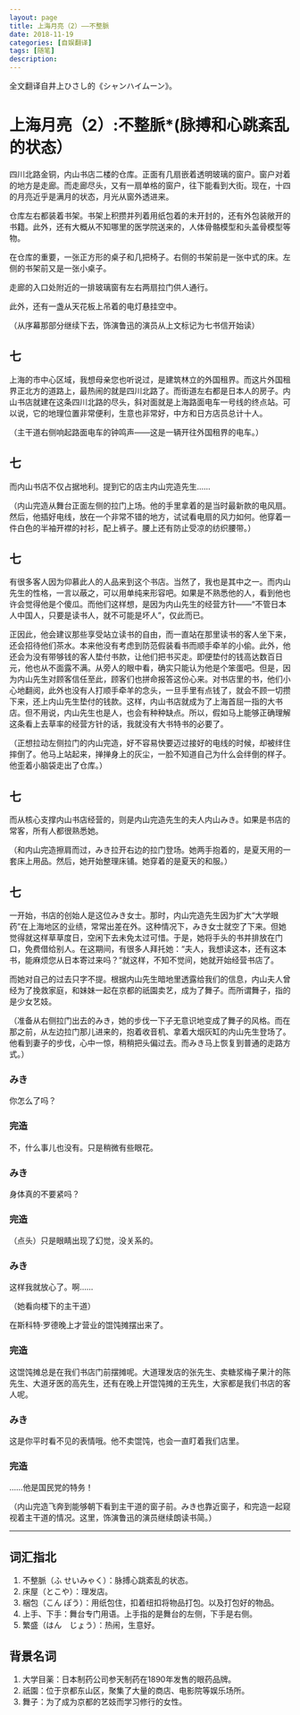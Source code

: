 ```yaml
---
layout: page
title: 上海月亮（2）——不整脈
date: 2018-11-19
categories: [自娱翻译]
tags: [随笔]
description: 
---
```


全文翻译自井上ひさし的《シャンハイムーン》。

# 上海月亮（2）:不整脈*(脉搏和心跳紊乱的状态）

四川北路金铜，内山书店二楼的仓库。正面有几扇嵌着透明玻璃的窗户。窗户对着的地方是走廊。而走廊尽头，又有一扇单格的窗户，往下能看到大街。现在，十四的月亮近乎是满月的状态，月光从窗外透进来。

仓库左右都装着书架。书架上积攒并列着用纸包着的未开封的，还有外包装敞开的书籍。此外，还有大概从不知哪里的医学院送来的，人体骨骼模型和头盖骨模型等物。

在仓库的重要，一张正方形的桌子和几把椅子。右侧的书架前是一张中式的床。左侧的书架前又是一张小桌子。

走廊的入口处附近的一排玻璃窗有左右两扇拉门供人通行。

此外，还有一盏从天花板上吊着的电灯悬挂空中。

（从序幕那部分继续下去，饰演鲁迅的演员从上文标记为七书信开始读）

## 七

上海的市中心区域，我想母亲您也听说过，是建筑林立的外国租界。而这片外国租界正北方的道路上，最热闹的就是四川北路了。而街道左右都是日本人的房子。内山书店就建在这条四川北路的尽头，斜对面就是上海路面电车一号线的终点站。可以说，它的地理位置非常便利，生意也非常好，中方和日方店员总计十人。

（主干道右侧响起路面电车的钟鸣声——这是一辆开往外国租界的电车。）

## 七

而内山书店不仅占据地利。提到它的店主内山完造先生……

（内山完造从舞台正面左侧的拉门上场。他的手里拿着的是当时最新款的电风扇。然后，他插好电线，放在一个非常不错的地方，试试看电扇的风力如何。他穿着一件白色的半袖开襟的衬衫，配上裤子。腰上还有防止受凉的纺织腰带。）

## 七

有很多客人因为仰慕此人的人品来到这个书店。当然了，我也是其中之一。而内山先生的性格，一言以蔽之，可以用单纯来形容吧。如果是不熟悉他的人，看到他也许会觉得他是个傻瓜。而他们这样想，是因为内山先生的经营方针——“不管日本人中国人，只要是读书人，就不可能是坏人”，仅此而已。

正因此，他会建议那些享受站立读书的自由，而一直站在那里读书的客人坐下来，还会招待他们茶水。本来他没有考虑到防范假装看书而顺手牵羊的小偷。此外，他还会为没有带够钱的客人垫付书款，让他们把书买走。即便垫付的钱高达数百日元，他也从不面露不满。从旁人的眼中看，确实只能认为他是个笨蛋吧。但是，因为内山先生对顾客信任至此，顾客们也拼命报答这份心来。对书店里的书，他们小心地翻阅，此外也没有人打顺手牵羊的念头，一旦手里有点钱了，就会不顾一切攒下来，还上内山先生垫付的钱款。这样，内山书店就成为了上海首屈一指的大书店。但不用说，内山先生也是人，也会有种种缺点。所以，假如马上能够正确理解这条看上去草率的经营方针的话，我就没有大书特书的必要了。

（正想拉动左侧拉门的内山完造，好不容易快要迈过接好的电线的时候，却被绊住摔倒了。他马上站起来，掸掸身上的灰尘，一脸不知道自己为什么会绊倒的样子。他歪着小脑袋走出了仓库。）

## 七

而从核心支撑内山书店经营的，则是内山完造先生的夫人内山みき。如果是书店的常客，所有人都很熟悉她。

（和内山完造擦肩而过，みき拉开右边的拉门登场。她两手抱着的，是夏天用的一套床上用品。然后，她开始整理床铺。她穿着的是夏天的和服。）

## 七

一开始，书店的创始人是这位みき女士。那时，内山完造先生因为扩大“大学眼药”在上海地区的业绩，常常出差在外。这种情况下，みき女士就空了下来。但她觉得就这样草草度日，空闲下去未免太过可惜。于是，她将手头的书并排放在门口，免费借给别人。在这期间，有很多人拜托她：“夫人，我想读这本，还有这本书，能麻烦您从日本寄过来吗？”就这样，不知不觉间，她就开始经营书店了。

而她对自己的过去只字不提。根据内山先生暗地里透露给我们的信息，内山夫人曾经为了挽救家庭，和妹妹一起在京都的祇園卖艺，成为了舞子。而所谓舞子，指的是少女艺妓。

（准备从右侧拉门出去的みき，她的步伐一下子无意识地变成了舞子的风格。而在那之前，从左边拉门那儿进来的，抱着收音机、拿着大烟灰缸的内山先生登场了。他看到妻子的步伐，心中一惊，稍稍把头偏过去。而みき马上恢复到普通的走路方式。）

### みき

你怎么了吗？

### 完造

不，什么事儿也没有。只是稍微有些眼花。

### みき

身体真的不要紧吗？

### 完造

（点头）只是眼睛出现了幻觉，没关系的。

### みき

这样我就放心了。啊……

（她看向楼下的主干道）

在斯科特·罗德晚上才营业的馄饨摊摆出来了。

### 完造

这馄饨摊总是在我们书店门前摆摊呢。大道理发店的张先生、卖糖浆梅子果汁的陈先生、大道牙医的高先生，还有在晚上开馄饨摊的王先生，大家都是我们书店的客人呢。

### みき

这是你平时看不见的表情哦。他不卖馄饨，也会一直盯着我们店里。

### 完造

……他是国民党的特务！

（内山完造飞奔到能够朝下看到主干道的窗子前。みき也靠近窗子，和完造一起窥视着主干道的情况。这里，饰演鲁迅的演员继续朗读书简。）

----

## 词汇指北

1. 不整脈（ふ せいみゃく）：脉搏心跳紊乱的状态。
2. 床屋（とこや）：理发店。
3. 梱包（こん ぽう）：用纸包住，扣着纽扣将物品打包。以及打包好的物品。
4. 上手、下手：舞台专门用语。上手指的是舞台的左侧，下手是右侧。
5. 繁盛（はん　じょう）：热闹，生意好。

## 背景名词

1. 大学目薬：日本制药公司参天制药在1890年发售的眼药品牌。
2. 祇園：位于京都东山区，聚集了大量的商店、电影院等娱乐场所。
3. 舞子：为了成为京都的艺妓而学习修行的女性。



